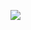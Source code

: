 <a href='https://infinitybotlist.com/bots/787740802917990430' title='widget'> <img src='https://infinitybotlist.com/bots/787740802917990430/widget?size=small'></img></a>
